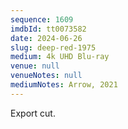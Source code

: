 ```yaml
---
sequence: 1609
imdbId: tt0073582
date: 2024-06-26
slug: deep-red-1975
medium: 4k UHD Blu-ray
venue: null
venueNotes: null
mediumNotes: Arrow, 2021
---
```


Export cut.

